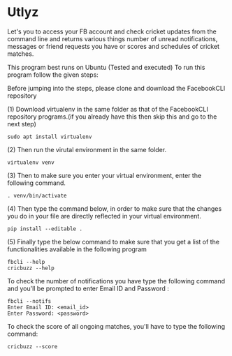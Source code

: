 # Utlyz
Let's you to access your FB account and check cricket updates from the command line and returns various things number of unread notifications, messages or friend requests you have or scores and schedules of cricket matches.

This program best runs on Ubuntu (Tested and executed)
To run this program follow the given steps:

Before jumping into the steps, please clone and download the FacebookCLI repository

(1) Download virtualenv in the same folder as that of the FacebookCLI repository programs.(if you already have this then skip this and go to the next step)

    sudo apt install virtualenv
    
    
(2) Then run the virutal environment in the same folder.

    virtualenv venv
    
(3) Then to make sure you enter your virtual environment, enter the following command.

    . venv/bin/activate
    
(4) Then type the command below, in order to make sure that the changes you do in your file are directly reflected in your virtual environment.

    pip install --editable .
    
    
(5) Finally type the below command to make sure that you get a list of the functionalities available in the following program

    fbcli --help
    cricbuzz --help
    
 To check the number of notifications you have type the following command and you'll be prompted to enter Email ID and Password :
 
    fbcli --notifs
    Enter Email ID: <email_id>
    Enter Password: <password>
    
 To check the score of all ongoing matches, you'll have to type the following command:
 
    cricbuzz --score
    
